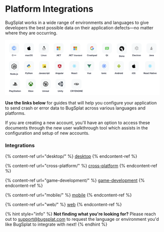 # Platform Integrations

BugSplat works in a wide range of environments and languages to give developers the best possible data on their application defects—no matter where they are occurring.

![Click below to go to platform specific docs](<../../../.gitbook/assets/Screen Shot 2021-09-02 at 5.38.59 PM.png>)

**Use the links below** for guides that will help you configure your application to send crash or error data to BugSplat across various languages and platforms.

If you are creating a new account, you'll have an option to access these documents through the new user walkthrough tool which assists in the configuration and setup of new accounts.

### Integrations

{% content-ref url="desktop/" %}
[desktop](desktop/)
{% endcontent-ref %}

{% content-ref url="cross-platform/" %}
[cross-platform](cross-platform/)
{% endcontent-ref %}

{% content-ref url="game-development/" %}
[game-development](game-development/)
{% endcontent-ref %}

{% content-ref url="mobile/" %}
[mobile](mobile/)
{% endcontent-ref %}

{% content-ref url="web/" %}
[web](web/)
{% endcontent-ref %}

{% hint style="info" %}
**Not finding what you're looking for?** Please reach out to [support@bugsplat.com](mailto:support@bugsplat.com) to request the language or environment you'd like BugSplat to integrate with next!
{% endhint %}
